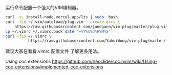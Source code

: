 

运行命令配置一个强大的VIM编辑器。 
 
```bash
curl -sL install-node.vercel.app/lts | sudo  bash
curl -fLo ~/.vim/autoload/plug.vim --create-dirs \
    https://raw.githubusercontent.com/junegunn/vim-plug/master/plug.vim
cp ~/.vimrc ~/.vimrc.back`date '+%Y%m%d%H%M%S'`
curl -fLo ~/.vimrc \
          https://raw.githubusercontent.com/YahuiWong/vim-plug/master/.vimrc
```


建议大家在看看.vimrc 配置文件 了解更多用法。

Using coc extensions https://github.com/neoclide/coc.nvim/wiki/Using-coc-extensions#implemented-coc-extensions